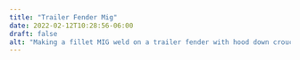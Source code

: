 ```yaml
---
title: "Trailer Fender Mig"
date: 2022-02-12T10:28:56-06:00
draft: false
alt: "Making a fillet MIG weld on a trailer fender with hood down crouched at the level of the red trailer. Sparks flying."
---
```

